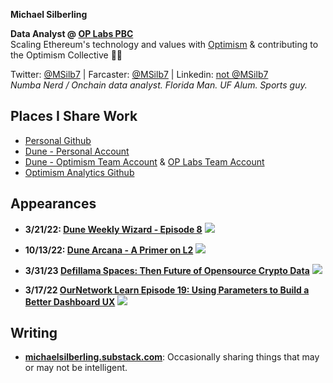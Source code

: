 <!-- ## Michael Silberling -->
<!-- ![image](https://user-images.githubusercontent.com/4006780/223618821-2463d2ea-41f9-41d7-914c-3bded756e733.png) -->

**Michael Silberling**<br/>

**Data Analyst @ [OP Labs PBC](https://www.oplabs.co/)**<br/>
Scaling Ethereum's technology and values with [Optimism](https://www.optimism.io/) & contributing to the Optimism Collective 🔴✨

Twitter: [@MSilb7](https://twitter.com/MSilb7) | Farcaster: [@MSilb7](https://warpcast.com/msilb7) | Linkedin: [not @MSilb7](https://www.linkedin.com/in/michaelsilberling/)
<br/>_Numba Nerd / Onchain data analyst. Florida Man. UF Alum. Sports guy._


## Places I Share Work
- [Personal Github](https://github.com/MSilb7)
- [Dune - Personal Account](https://dune.com/msilb7)
- [Dune - Optimism Team Account](https://dune.com/optimismfnd) & [OP Labs Team Account](https://dune.com/oplabspbc)
- [Optimism Analytics Github](https://github.com/ethereum-optimism/op-analytics)

## Appearances

- **3/21/22: [Dune Weekly Wizard - Episode 8](https://youtu.be/F5wu3c_EjzU)**
  [![](https://img.youtube.com/vi/F5wu3c_EjzU/maxresdefault.jpg)](https://youtu.be/F5wu3c_EjzU)
  
- **10/13/22: [Dune Arcana - A Primer on L2](https://youtu.be/sciPaCZGzcE)**
  [![](https://img.youtube.com/vi/sciPaCZGzcE/maxresdefault.jpg)](https://youtu.be/sciPaCZGzcE)

- **3/31/23 [Defillama Spaces: Then Future of Opensource Crypto Data](https://twitter.com/0xKofi/status/1641402937556475906?s=20)**
  [![](https://github.com/MSilb7/msilb7.github.io/assets/4006780/0cb0884b-c36d-448b-b226-60920928f2f2)](https://twitter.com/0xKofi/status/1641402937556475906?s=20)
  
- **3/17/22 [OurNetwork Learn Episode 19: Using Parameters to Build a Better Dashboard UX](https://www.youtube.com/watch?v=OEyzrRkvY2w&list=PL_7kfUeJgSzz5Fltb2nivE_8xuAe2XTJl&index=19)**
  [![](https://img.youtube.com/vi/OEyzrRkvY2w/maxresdefault.jpg)](https://youtu.be/OEyzrRkvY2w)



## Writing
- **[michaelsilberling.substack.com](https://michaelsilberling.substack.com/)**: Occasionally sharing things that may or may not be intelligent.

<!-- ## Notable Chart Links
- TVL Flows (per Defillama API) - [1d](https://msilb7.github.io/msilb7-crypto-queries/L2%20TVL/img_outputs/net_app_flows_1d.html), [7d](https://msilb7.github.io/msilb7-crypto-queries/L2%20TVL/img_outputs/net_app_flows_7d.html), [30d](https://msilb7.github.io/msilb7-crypto-queries/L2%20TVL/img_outputs/net_app_flows_30d.html), [90d](https://msilb7.github.io/msilb7-crypto-queries/L2%20TVL/img_outputs/net_app_flows.html)
- [OP Summer Incentive Program TVL Flows](https://msilb7.github.io/msilb7-crypto-queries/L2%20TVL/img_outputs/cumul_ndf.html) (per Defillama API)
- Optimism App Fees (per Cryptofees API) - [Daily](https://msilb7.github.io/msilb7-crypto-queries/L2_Fees/img_outputs/app_fees_on_op.html), [7-Day Moving Average](https://msilb7.github.io/msilb7-crypto-queries/L2_Fees/img_outputs/app_fees_on_op_7dma.html) -->
